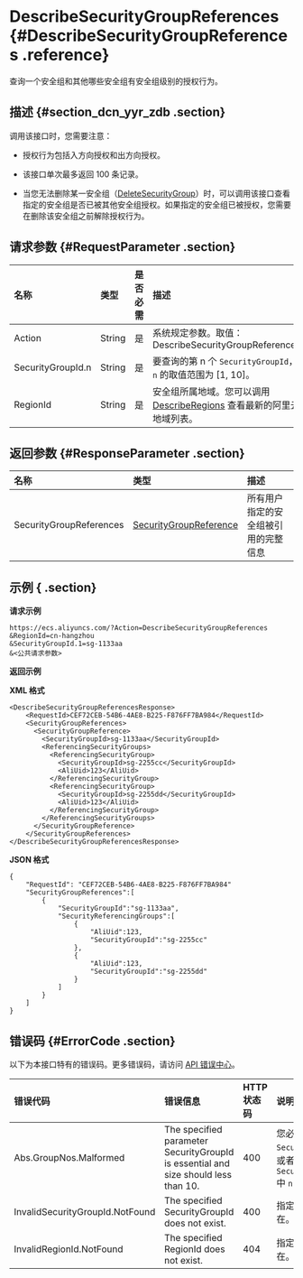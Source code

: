 # DescribeSecurityGroupReferences {#DescribeSecurityGroupReferences .reference}

查询一个安全组和其他哪些安全组有安全组级别的授权行为。

## 描述 {#section_dcn_yyr_zdb .section}

调用该接口时，您需要注意：

-   授权行为包括入方向授权和出方向授权。

-   该接口单次最多返回 100 条记录。

-   当您无法删除某一安全组（[DeleteSecurityGroup](intl.zh-CN/API参考/安全组/DeleteSecurityGroup.md#)）时，可以调用该接口查看指定的安全组是否已被其他安全组授权。如果指定的安全组已被授权，您需要在删除该安全组之前解除授权行为。


## 请求参数 {#RequestParameter .section}

|名称|类型|是否必需|描述|
|:-|:-|:---|:-|
|Action|String|是|系统规定参数。取值：DescribeSecurityGroupReferences|
|SecurityGroupId.n|String|是|要查询的第 n 个 `SecurityGroupId`，`n` 的取值范围为 \[1, 10\]。|
|RegionId|String|是|安全组所属地域。您可以调用 [DescribeRegions](intl.zh-CN/API参考/地域/DescribeRegions.md#) 查看最新的阿里云地域列表。|

## 返回参数 {#ResponseParameter .section}

|名称|类型|描述|
|:-|:-|:-|
|SecurityGroupReferences|[SecurityGroupReference](intl.zh-CN/API参考/数据类型/SecurityGroupReference.md#)|所有用户指定的安全组被引用的完整信息|

## 示例 { .section}

**请求示例** 

```
https://ecs.aliyuncs.com/?Action=DescribeSecurityGroupReferences
&RegionId=cn-hangzhou
&SecurityGroupId.1=sg-1133aa
&<公共请求参数>
```

**返回示例** 

**XML 格式**

```
<DescribeSecurityGroupReferencesResponse>
    <RequestId>CEF72CEB-54B6-4AE8-B225-F876FF7BA984</RequestId>
    <SecurityGroupReferences>
      <SecurityGroupReference>
        <SecurityGroupId>sg-1133aa</SecurityGroupId>
        <ReferencingSecurityGroups>
          <ReferencingSecurityGroup>
            <SecurityGroupId>sg-2255cc</SecurityGroupId>
            <AliUid>123</AliUid>
          </ReferencingSecurityGroup>
          <ReferencingSecurityGroup>
            <SecurityGroupId>sg-2255dd</SecurityGroupId>
            <AliUid>123</AliUid>
          </ReferencingSecurityGroup>
        </ReferencingSecurityGroups>
      </SecurityGroupReference>
    </SecurityGroupReferences>
</DescribeSecurityGroupReferencesResponse>
```

 **JSON 格式** 

```
{
    "RequestId": "CEF72CEB-54B6-4AE8-B225-F876FF7BA984"
    "SecurityGroupReferences":[
        {
            "SecurityGroupId":"sg-1133aa",
            "SecurityReferencingGroups":[
                {
                    "AliUid":123,
                    "SecurityGroupId":"sg-2255cc"
                },
                {
                    "AliUid":123,
                    "SecurityGroupId":"sg-2255dd"
                }
            ]
        }
    ]
}
```

## 错误码 {#ErrorCode .section}

以下为本接口特有的错误码。更多错误码，请访问 [API 错误中心](https://error-center.alibabacloud.com/status/product/Ecs)。

|错误代码|错误信息|HTTP 状态码|说明|
|:---|:---|:-------|:-|
|Abs.GroupNos.Malformed|The specified parameter SecurityGroupId is essential and size should less than 10.|400|您必须输入参数 `SecurityGroupId.n`。或者 `SecurityGroupId.n` 中 `n` 不能超过 10。|
|InvalidSecurityGroupId.NotFound|The specified SecurityGroupId does not exist.|400|指定的安全组 ID 不存在。|
|InvalidRegionId.NotFound|The specified RegionId does not exist.|404|指定的 `RegionId` 不存在。|

